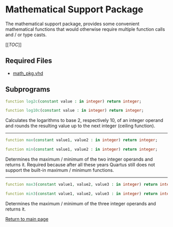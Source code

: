 
# Mathematical Support Package
The mathematical support package, provides some convenient mathematical functions that would otherwise require multiple function calls and / or type casts.


[[_TOC_]]

## Required Files

- [math_pkg.vhd](src/math_pkg.vhd)

## Subprograms

```vhdl
function log2c(constant value : in integer) return integer;
```



```vhdl
function log10c(constant value : in integer) return integer;
```

Calculates the logarithms to base 2, respectively 10, of an integer operand and rounds the resulting value up to the next integer (ceiling function).



---


```vhdl
function max(constant value1, value2 : in integer) return integer;
```



```vhdl
function min(constant value1, value2 : in integer) return integer;
```

Determines the maximum / minimum of the two integer operands and returns it.
Required because after all these years Quartus still does not support the built-in maximum / minimum functions.



---


```vhdl
function max3(constant value1, value2, value3 : in integer) return integer;
```



```vhdl
function min3(constant value1, value2, value3 : in integer) return integer;
```

Determines the maximum / minimum of the three integer operands and returns it.



[Return to main page](../../README.md)
